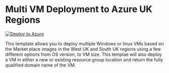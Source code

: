 # Multi VM Deployment to Azure UK Regions

[![Deploy to Azure](https://aka.ms/deploytoazurebutton)](https://portal.azure.com/#create/Microsoft.Template/uri/https%3A%2F%2Fraw.githubusercontent.com%2Fbalticapprenticeships%2FAzure-Templates%2Fmaster%2Fmulti-vm-deployment%2Fazuredeploy.json)

This template allows you to deploy multiple Windows or linux VMs based on the Market place images in the West UK and South UK regions using a few different options from OS version, to VM size. This templae will also deploy a VM in either a new or existing resource group location and return the fully qualified domain name of the VM.
